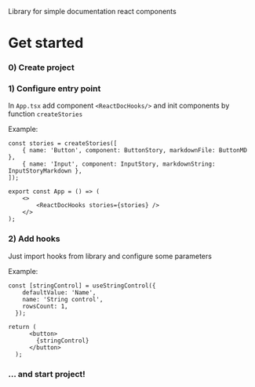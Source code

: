 Library for simple documentation react components 

# Get started

### 0) Create project

### 1) Configure entry point

In `App.tsx` add component `<ReactDocHooks/>` and init components by function `createStories`

Example:
```
const stories = createStories([
    { name: 'Button', component: ButtonStory, markdownFile: ButtonMD },
    { name: 'Input', component: InputStory, markdownString: InputStoryMarkdown },
]);

export const App = () => (
    <>
        <ReactDocHooks stories={stories} />
    </>
);
```
### 2) Add hooks

Just import hooks from library and configure some parameters

Example:
```
const [stringControl] = useStringControl({
    defaultValue: 'Name',
    name: 'String control',
    rowsCount: 1,
  });
  
return (
      <button>
        {stringControl}
      </button>
  );
```
### ... and start project!